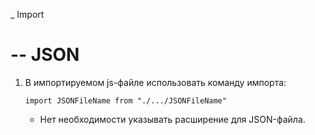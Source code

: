 \_ Import

# -- JSON

1. В импортируемом js-файле использовать команду импорта:

   ```
   import JSONFileName from "./.../JSONFileName"
   ```

   - Нет необходимости указывать расширение для JSON-файла.
